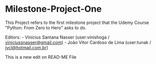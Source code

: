 # Milestone-Project-One


This Project refers to the first milestone project that the Udemy Course "Python: From Zero to Hero" asks to do.

Editors:
	- Vinicius Santana Nasser (user:vinishoga / viniciussnasser@gmail.com)
	- João Vitor Cardoso de Lima (user:tunak / jvcl@hotmail.com.br)
	
	
This is a new edit on READ-ME File
